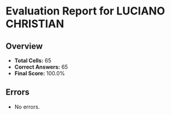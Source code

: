 # Evaluation Report for LUCIANO CHRISTIAN

## Overview

- **Total Cells:** 65
- **Correct Answers:** 65
- **Final Score:** 100.0%

## Errors

- No errors.